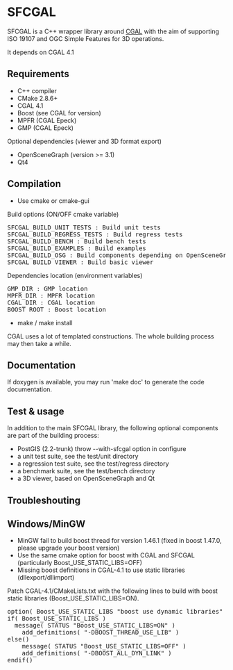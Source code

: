 SFCGAL
======

SFCGAL is a C++ wrapper library around [CGAL](http://www.cgal.org) with the aim of supporting ISO 19107 and OGC Simple Features for 3D operations.

It depends on CGAL 4.1

Requirements
-----------

* C++ compiler
* CMake 2.8.6+
* CGAL 4.1
* Boost (see CGAL for version)
* MPFR (CGAL Epeck)
* GMP (CGAL Epeck)

Optional dependencies (viewer and 3D format export)

* OpenSceneGraph (version >= 3.1)
* Qt4


Compilation
-----------

* Use cmake or cmake-gui

Build options (ON/OFF cmake variable)

<pre>
SFCGAL_BUILD_UNIT_TESTS : Build unit tests
SFCGAL_BUILD_REGRESS_TESTS : Build regress tests
SFCGAL_BUILD_BENCH : Build bench tests
SFCGAL_BUILD_EXAMPLES : Build examples
SFCGAL_BUILD_OSG : Build components depending on OpenSceneGraph
SFCGAL_BUILD_VIEWER : Build basic viewer
</pre>

Dependencies location (environment variables)

<pre>
GMP_DIR : GMP location
MPFR_DIR : MPFR location
CGAL_DIR : CGAL location
BOOST_ROOT : Boost location
</pre>

* make / make install

CGAL uses a lot of templated constructions. The whole building process may then take a while.


Documentation
-------------

If doxygen is available, you may run 'make doc' to generate the code documentation.


Test & usage
------------

In addition to the main SFCGAL library, the following optional components are part of the building process:
* PostGIS (2.2-trunk) throw --with-sfcgal option in configure
* a unit test suite, see the test/unit directory
* a regression test suite, see the test/regress directory
* a benchmark suite, see the test/bench directory
* a 3D viewer, based on OpenSceneGraph and Qt



Troubleshouting
--------------------

Windows/MinGW
--

* MinGW fail to build boost thread for version 1.46.1 (fixed in boost 1.47.0, please upgrade your boost version)
* Use the same cmake option for boost with CGAL and SFCGAL (particularly Boost_USE_STATIC_LIBS=OFF)
* Missing boost definitions in CGAL-4.1 to use static libraries (dllexport/dllimport)

Patch CGAL-4.1/CMakeLists.txt with the following lines to build with boost static libraries (Boost_USE_STATIC_LIBS=ON). 

<pre>
option( Boost_USE_STATIC_LIBS "boost use dynamic libraries" OFF )
if( Boost_USE_STATIC_LIBS )
  message( STATUS "Boost_USE_STATIC_LIBS=ON" )
	add_definitions( "-DBOOST_THREAD_USE_LIB" )
else()
	message( STATUS "Boost_USE_STATIC_LIBS=OFF" )
	add_definitions( "-DBOOST_ALL_DYN_LINK" )
endif()
</pre>





